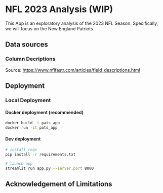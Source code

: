 # NFL 2023 Analysis (WIP)
This App is an exploratory analysis of the 2023 NFL Season. Specifically, we will focus on the New England Patriots.

## Data sources

### Column Decriptions
Source: https://www.nflfastr.com/articles/field_descriptions.html

## Deployment

### Local Deployment

#### Docker deployment (recommended)
~~~bash
docker build -t pats_app .
docker run -it pats_app
~~~

#### Dev deployment
~~~bash 
# install reqs
pip install -r requirements.txt

# launch app
streamlit run app.py --server.port 8000
~~~

## Acknowledgement of Limitations